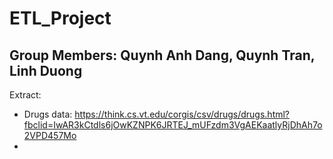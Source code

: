 # ETL_Project

## Group Members: Quynh Anh Dang, Quynh Tran, Linh Duong
Extract: 
* Drugs data: https://think.cs.vt.edu/corgis/csv/drugs/drugs.html?fbclid=IwAR3kCtdls6jOwKZNPK6JRTEJ_mUFzdm3VgAEKaatlyRjDhAh7o2VPD457Mo
* 
